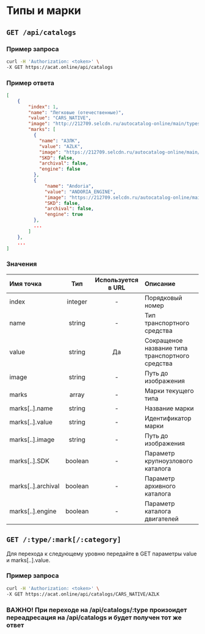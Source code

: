 # Типы и марки

## `GET /api/catalogs`

### Пример запроса

```bash
curl -H 'Authorization: <token>' \
-X GET https://acat.online/api/catalogs
```

### Пример ответа

```json
[
    {
    	"index": 1,
    	"name": "Легковые (отечественные)",
    	"value": "CARS_NATIVE",
    	"image": "http://212709.selcdn.ru/autocatalog-online/main/types/1.png",
    	"marks": [
    	  {
    		"name": "АЗЛК",
    		"value": "AZLK",
    		"image": "https://212709.selcdn.ru/autocatalog-online/main/marks/63.png",
			"SKD": false,
			"archival": false,
			"engine": false
    	  },
    	  {
			  "name": "Andoria",
              "value": "ANDORIA_ENGINE",
              "image": "https://212709.selcdn.ru/autocatalog-online/main/marks/162.png",
              "SKD": false,
              "archival": false,
              "engine": true
          },
    	  ...
        ]
    },
    ...
]
```

### Значения

| Имя точка | Тип | Используется в URL | Описание |
| :---- | :------: | :------: | :--------------- |
| index | integer | - | Порядковый номер |
| name | string | - | Тип транспортного средства |
| value | string | Да | Сокращеное название типа транспортного средства |
| image | string | - | Путь до изображения |
| marks | array | - | Марки текущего типа |
| marks[..].name | string | - | Название марки |
| marks[..].value | string | - | Идентификатор марки |
| marks[..].image | string | - | Путь до изображения |
| marks[..].SDK | boolean | - | Параметр крупноузлового каталога |
| marks[..].archival | boolean | - | Параметр архивного каталога |
| marks[..].engine | boolean | - | Параметр каталога двигателей |


## `GET /:type/:mark[/:category]`

Для перехода к следующему уровню передайте в GET параметры value и marks[..].value.

### Пример запроса

```bash
curl -H 'Authorization: <token>' \
-X GET https://acat.online/api/catalogs/CARS_NATIVE/AZLK
```

### ВАЖНО! При переходе на /api/catalogs/:type произоидет переадресация на /api/catalogs и будет получен тот же ответ 